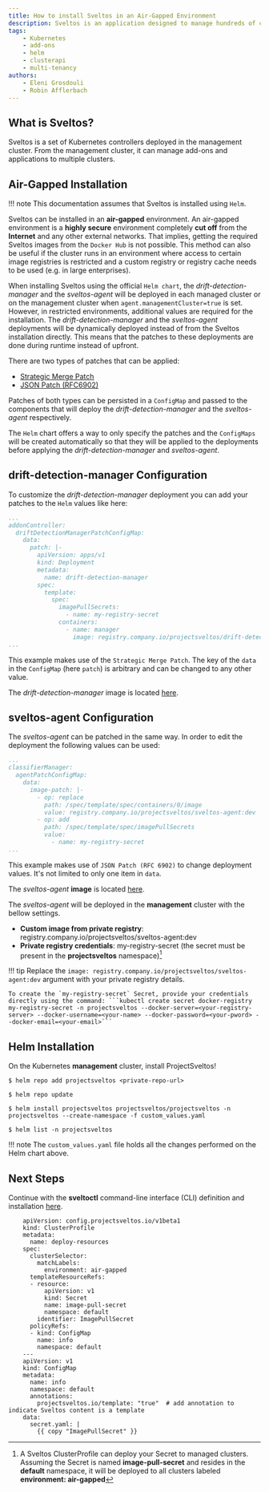 ```yaml
---
title: How to install Sveltos in an Air-Gapped Environment
description: Sveltos is an application designed to manage hundreds of clusters by providing declarative cluster APIs. Learn here how to install Sveltos.
tags:
    - Kubernetes
    - add-ons
    - helm
    - clusterapi
    - multi-tenancy
authors:
    - Eleni Grosdouli
    - Robin Afflerbach
---
```


## What is Sveltos?

Sveltos is a set of Kubernetes controllers deployed in the management cluster. From the management cluster, it can manage add-ons and applications to multiple clusters.

## Air-Gapped Installation

!!! note
    This documentation assumes that Sveltos is installed using `Helm`.

Sveltos can be installed in an **air-gapped** environment. An air-gapped environment is a **highly secure** environment completely **cut off** from the **Internet** and any other external networks. That implies, getting the required Sveltos images from the `Docker Hub` is not possible. This method can also be useful if the cluster runs in an environment where access to certain image registries is restricted and a custom registry or registry cache needs to be used (e.g. in large enterprises).

When installing Sveltos using the official `Helm chart`, the *drift-detection-manager* and the *sveltos-agent* will be deployed in each managed cluster or on the management cluster when `agent.managementCluster=true` is set. However, in restricted environments, additional values are required for the installation. The *drift-detection-manager* and the *sveltos-agent* deployments will be dynamically deployed instead of from the Sveltos installation directly. This means that the patches to these deployments are done during runtime instead of upfront.

There are two types of patches that can be applied:

- [Strategic Merge Patch](http://kubernetes.io/docs/tasks/manage-kubernetes-objects/update-api-object-kubectl-patch/)
- [JSON Patch (RFC6902)](https://datatracker.ietf.org/doc/html/rfc6902)

Patches of both types can be persisted in a `ConfigMap` and passed to the components that will deploy the *drift-detection-manager* and the *sveltos-agent* respectively.

The `Helm` chart offers a way to only specify the patches and the `ConfigMaps` will be created automatically so that they will be applied to the deployments before applying the *drift-detection-manager* and *sveltos-agent*.

## drift-detection-manager Configuration

To customize the *drift-detection-manager* deployment you can add your patches to the `Helm` values like here:

```yaml
...
addonController:
  driftDetectionManagerPatchConfigMap:
    data:
      patch: |-
        apiVersion: apps/v1
        kind: Deployment
        metadata:
          name: drift-detection-manager
        spec:
          template:
            spec:
              imagePullSecrets:
                - name: my-registry-secret
              containers:
                - name: manager
                  image: registry.company.io/projectsveltos/drift-detection-manager:dev
...
```

This example makes use of the `Strategic Merge Patch`. The key of the `data` in the `ConfigMap` (here `patch`) is arbitrary and can be changed to any other value.

The *drift-detection-manager* image is located [here](https://hubgw.docker.com/layers/projectsveltos/drift-detection-manager/dev/images/sha256-d31b3d57ee446ab216d7b925f35ef3da50de5161dff17ce2ef7c35f5bdd9c539).

## sveltos-agent Configuration

The *sveltos-agent* can be patched in the same way. In order to edit the deployment the following values can be used:

```yaml
...
classifierManager:
  agentPatchConfigMap:
    data:
      image-patch: |-
        - op: replace
          path: /spec/template/spec/containers/0/image
          value: registry.company.io/projectsveltos/sveltos-agent:dev
        - op: add
          path: /spec/template/spec/imagePullSecrets
          value:
            - name: my-registry-secret
...
```

This example makes use of `JSON Patch (RFC 6902)` to change deployment values. It's not limited to only one item in `data`.

The *sveltos-agent* **image** is located [here](https://hubgw.docker.com/layers/projectsveltos/sveltos-agent/dev/images/sha256-d2c23f55e4585e9cfd103547bd238aef42f8cedb1d8ca23600bd393710669b37).

The *sveltos-agent* will be deployed in the **management** cluster with the bellow settings.

- **Custom image from private registry**: registry.company.io/projectsveltos/sveltos-agent:dev
- **Private registry credentials**: my-registry-secret (the secret must be present in the **projectsveltos** namespace)[^1]

!!! tip
    Replace the `image: registry.company.io/projectsveltos/sveltos-agent:dev` argument with your private registry details.

    To create the `my-registry-secret` Secret, provide your credentials directly using the command: ```kubectl create secret docker-registry my-registry-secret -n projectsveltos --docker-server=<your-registry-server> --docker-username=<your-name> --docker-password=<your-pword> --docker-email=<your-email>```

## Helm Installation

On the Kubernetes **management** cluster, install ProjectSveltos!

```
$ helm repo add projectsveltos <private-repo-url>

$ helm repo update

$ helm install projectsveltos projectsveltos/projectsveltos -n projectsveltos --create-namespace -f custom_values.yaml

$ helm list -n projectsveltos
```

!!! note
    The `custom_values.yaml` file holds all the changes performed on the Helm chart above.

## Next Steps

Continue with the **sveltoctl** command-line interface (CLI) definition and installation [here](../sveltosctl/sveltosctl.md).

[^1]: A Sveltos ClusterProfile can deploy your Secret to managed clusters. Assuming the Secret is named __image-pull-secret__ and resides in the __default__ namespace, it will be deployed to all clusters labeled __environment: air-gapped__
```
    apiVersion: config.projectsveltos.io/v1beta1
    kind: ClusterProfile
    metadata:
      name: deploy-resources
    spec:
      clusterSelector:
        matchLabels:
          environment: air-gapped
      templateResourceRefs:
      - resource:
          apiVersion: v1
          kind: Secret
          name: image-pull-secret
          namespace: default
        identifier: ImagePullSecret
      policyRefs:
      - kind: ConfigMap
        name: info
        namespace: default
    ---
    apiVersion: v1
    kind: ConfigMap
    metadata:
      name: info
      namespace: default
      annotations:
        projectsveltos.io/template: "true"  # add annotation to indicate Sveltos content is a template
    data:
      secret.yaml: |
        {{ copy "ImagePullSecret" }}
```

